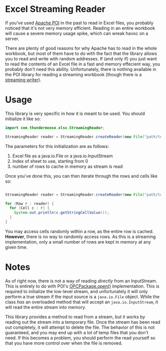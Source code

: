 # Excel Streaming Reader

If you've used [Apache POI](http://poi.apache.org) in the past to read in Excel files, you probably noticed that it's not very memory efficient. Reading in an entire workbook will cause a severe memory usage spike, which can wreak havoc on a server. 

There are plenty of good reasons for why Apache has to read in the whole workbook, but most of them have to do with the fact that the library allows you to read and write with random addresses. If (and only if) you just want to read the contents of an Excel file in a fast and memory effecient way, you probably don't need this ability. Unfortunately, there is nothing available in the POI library for reading a streaming workbook (though there is a [streaming writer](http://poi.apache.org/spreadsheet/how-to.html#sxssf)).

# Usage

This library is very specific in how it is meant to be used. You should initialize it like so:

```java
import com.thundermoose.xlsx.StreamingReader;

StreamingReader reader = StreamingReader.createReader(new File("path/to/workbook.xlsx"), 0, 100);
```

The parameters for this initialization are as follows:

1. Excel file as a java.io.File or a java.io.InputStream
2. Index of sheet to use, starting from 0
3. number of rows to cache in memory as stream is read

Once you've done this, you can then iterate through the rows and cells like so:

```java

StreamingReader reader = StreamingReader.createReader(new File("path/to/workbook.xlsx"), 0, 100);

for (Row r : reader) {
  for (Cell c : r) {
    System.out.println(c.getStringCellValue());
  }
}

```

You may access cells randomly within a row, as the entire row is cached. **However**, there is no way to randomly access rows. As this is a streaming implementation, only a small number of rows are kept in memory at any given time.

# Notes

As of right now, there is not a way of reading *directly* from an InputStream. This is entirely to do with POI's [OPCPackage.open()](http://poi.apache.org/apidocs/org/apache/poi/openxml4j/opc/OPCPackage.html) implementation. This is required to initialize the low-level stream, and unfortunately it will only perform a true stream if the input source is a `java.io.File` object. While the class *has* an overloaded method that will accept an `java.io.InputStream`, it will read the entire stream into memory.

This library provides a method to read from a stream, but it works by reading out the stream into a temporary file. Once the stream has been read out completely, it will attempt to delete the file. The behavior of this is not guaranteed, and you may end up with a lot of temp files that you don't need. If this becomes a problem, you should perform the read yourself so that you have more control over when the file is removed.
